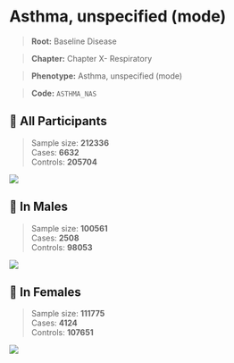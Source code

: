 # Asthma, unspecified (mode)

> **Root:** Baseline Disease  

> **Chapter:** Chapter X- Respiratory  

> **Phenotype:** Asthma, unspecified (mode)  

> **Code:** `ASTHMA_NAS`

## 🧪 All Participants  
> Sample size: **212336**  
> Cases: **6632**  
> Controls: **205704**
<img src="/Disease/Figures/ALL/Baseline/ASTHMA_NAS.png"/>
<CsvTable src="/Disease/Data/ALL/Baseline/LG_ASTHMA_NAS.csv" label="🔍 View full results" />

## 👨 In Males  
> Sample size: **100561**  
> Cases: **2508**  
> Controls: **98053**
<img src="/Disease/Figures/Male/Baseline/ASTHMA_NAS.png"/>
<CsvTable src="/Disease/Data/Male/Baseline/LG_ASTHMA_NAS.csv" label="🔍 View full results" />

## 👩 In Females  
> Sample size: **111775**  
> Cases: **4124**  
> Controls: **107651**
<img src="/Disease/Figures/Female/Baseline/ASTHMA_NAS.png"/>
<CsvTable src="/Disease/Data/Female/Baseline/LG_ASTHMA_NAS.csv" label="🔍 View full results" />
